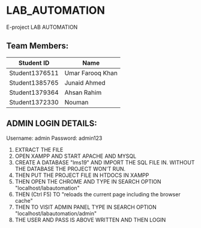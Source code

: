 # LAB_AUTOMATION
E-project LAB AUTOMATION

## Team Members:
| Student ID | Name |
| ------ | ------ |
|Student1376511|Umar Farooq Khan|               
|Student1385765|Junaid Ahmed|
|Student1379364|Ahsan Rahim|
|Student1372330|Nouman|

## ADMIN LOGIN DETAILS:

Username: admin
Password: admin123

1) EXTRACT THE FILE 
2) OPEN XAMPP AND START APACHE AND MYSQL
3) CREATE A DATABASE "lms19" AND IMPORT THE SQL FILE IN.
   WITHOUT THE DATABASE THE PROJECT WON'T RUN.
4) THEN PUT THE PROJECT FILE IN HTDOCS IN XAMPP
5) THEN OPEN THE CHROME AND TYPE IN SEARCH OPTION "localhost/labautomation"
6) THEN (Ctrl F5) TO "reloads the current page including the browser cache"
7) THEN TO VISIT ADMIN PANEL TYPE IN SEARCH OPTION "localhost/labautomation/admin" 
8) THE USER AND PASS IS ABOVE WRITTEN AND THEN LOGIN

 

